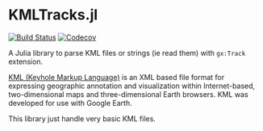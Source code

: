 # KMLTracks.jl

[![Build Status](https://travis-ci.com/scls19fr/KMLTracks.jl.svg?branch=master)](https://travis-ci.com/scls19fr/KMLTracks.jl)
[![Codecov](https://codecov.io/gh/scls19fr/KMLTracks.jl/branch/master/graph/badge.svg)](https://codecov.io/gh/scls19fr/KMLTracks.jl)

A Julia library to parse KML files or strings (ie read them) with `gx:Track` extension.

[KML (Keyhole Markup Language)](https://en.wikipedia.org/wiki/Keyhole_Markup_Language) is an XML based file format for expressing geographic annotation and visualization within Internet-based, two-dimensional maps and three-dimensional Earth browsers. KML was developed for use with Google Earth.

This library just handle very basic KML files.
